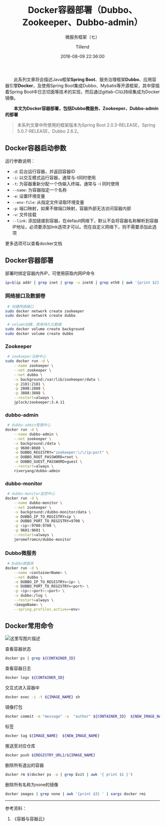 ﻿---
layout:     post
title:      "Docker容器部署（Dubbo、Zookeeper、Dubbo-admin）"
subtitle:   "微服务框架（七）"
date:       2018-08-09 22:36:00
author:     "Tillend"
catalog:      true
header-img: "img/post-bg-alitrip.jpg"
tags:
    - Docker
    - Dubbo
    - Zookeeper
    
---

　　此系列文章将会描述Java框架**Spring Boot**、服务治理框架**Dubbo**、应用容器引擎**Docker**，及使用Spring Boot集成Dubbo、Mybatis等开源框架，其中穿插着Spring Boot中日志切面等技术的实现，然后通过gitlab-CI以持续集成为Docker镜像。

　　**本文为Docker容器部署，包括Dubbo微服务、Zookeeper、Dubbo-admin的部署**

> 本系列文章中所使用的框架版本为Spring Boot 2.0.3-RELEASE，Spring 5.0.7-RELEASE，Dubbo 2.6.2。


## Docker容器启动参数

运行参数说明：

- `-d`: 后台运行容器，并返回容器ID
- `-i`: 以交互模式运行容器，通常与-t同时使用
- `-t`: 为容器重新分配一个伪输入终端，通常与 -i 同时使用
- `--name`: 为容器指定一个名称
- `-e`: 设置环境变量
- `--env-file`: 从指定文件读取环境变量
- `-p`: 端口映射，如果不做端口映射，容器外部无法访问容器内部
- `-v`: 文件挂载
- `--link`: 添加链接到容器，在default网络下，默认不会将容器名称解析到容器IP地址，必须要添加link选项才可以。而在自定义网络下，则不需要添加此选项

更多选项可以查看docker文档

## Docker容器部署

部署时绑定容器内外IP，可使用获取内网IP命令
```bash
ip=$(ip addr | grep inet | grep -v inet6 | grep eth0 | awk '{print $2}' |awk -F "/" '{print $1}')
```

### 网络接口及数据卷

```bash
 # 创建网络接口
sudo docker network create zookeeper
sudo docker network create dubbo

 # volumn创建，用来持久化数据
sudo docker volume create background
sudo docker volume create dubbo
```

### Zookeeper

```bash
 # zookeeper注册中心
sudo docker run -d \
	--name zookeeper \
	--net zookeeper \
	--net dubbo \
	-v background:/var/lib/zookeeper/data \
	-p 2181:2181 \
	-p 2888:2888 \
	-p 3888:3888 \
	--restart=always \
	jplock/zookeeper:3.4.11
```

### dubbo-admin

```bash
 # dubbo-admin管理中心
docker run -d \
	--name dubbo-admin \
	--net zookeeper \
	-v background:/data \
	-p 9600:8080 \
	-e DUBBO_REGISTRY="zookeeper:\/\/ip:port" \
	-e DUBBO_ROOT_PASSWORD=root \
	-e DUBBO_GUEST_PASSWORD=guest \
	--restart=always \
	riveryang/dubbo-admin
```

### dubbo-monitor

```bash
 # dubbo-monitor监控中心
docker run -d \
	--name dubbo-monitor \
	--net zookeeper \
	-v background:/dubbo-monitor/data \
	-e DUBBO_IP_TO_REGISTRY=ip \
	-e DUBBO_PORT_TO_REGISTRY=9700 \
	-p <ip>:9700:9700 \
	-p 9601:9601 \
	--restart=always \
	jeromefromcn/dubbo-monitor
```

### Dubbo微服务
```bash
 # Dubbo微服务
docker run -d \
	--name <containerName> \
	--net dubbo \
	-e DUBBO_IP_TO_REGISTRY=<ip> \
	-e DUBBO_PORT_TO_REGISTRY=<port> \
	-p <ip>:<port>:<port> \
	-v dubbo:/log \
	--restart=always \
	<imageName> \
	--spring.profiles.active=<env>
```

## Docker常用命令

![这里写图片描述](https://img-blog.csdn.net/20180816143528351?watermark/2/text/aHR0cHM6Ly9ibG9nLmNzZG4ubmV0L3doeV9zdGlsbF9jb25mdXNlZA==/font/5a6L5L2T/fontsize/400/fill/I0JBQkFCMA==/dissolve/70)

查看容器状态
```bash
docker ps | grep ${CONTAINER_ID}
```

查看容器日志
```bash
docker logs ${CONTAINER_ID}
```

交互式进入容器中
```bash
docker exec -i -t ${IMAGE_NAME} sh
```

镜像打包
```bash
docker commit -m "message" -a  "author" ${CONTAINER_ID}  ${NEW_IMAGE_NAME}
```

标签
```bash
docker tag ${IMAGE_NAME}  ${NEW_IMAGE_NAME}
```

推送至对应仓库
```bash
docker push ${REGISTRY_URL}/${IMAGE_NAME}
```

删除所有退出的容器
```bash
docker rm $(docker ps -a | grep Exit | awk '{ print $1 }')
```

删除所有名称为none的镜像
```bash
docker images | grep none | awk '{print $3} ' | xargs docker rmi
```


---
参考资料：
1. 《容器与容器云》
